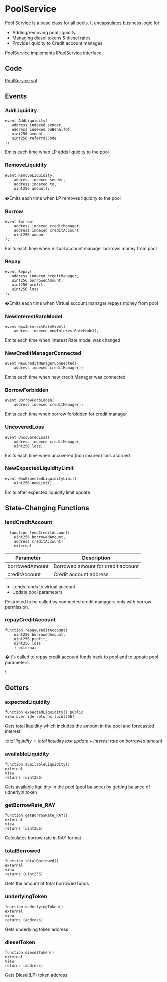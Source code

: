 # PoolService

Pool Service is a base class for all pools. It encapsulates business logic for:

* Adding/removing pool liquidity
* Managing diesel tokens & diesel rates
* Provide liquidity to Credit account manages

PoolService implements [IPoolService](https://github.com/Gearbox-protocol/gearbox-v2/blob/master/contracts/interfaces/IPoolService.sol) interface.

## Code

[PoolService.sol](https://github.com/Gearbox-protocol/gearbox-contracts/blob/master/contracts/interfaces/IPoolService.sol)

## Events

### AddLiquidity <a href="#event_addliquidity" id="event_addliquidity"></a>

```solidity
event AddLiquidity(
   address indexed sender,
   address indexed onBehalfOf,
   uint256 amount,
   uint256 referralCode
);
```

Emits each time when LP adds liquidity to the pool

### RemoveLiquidity <a href="#event_removeliquidity" id="event_removeliquidity"></a>

```solidity
event RemoveLiquidity(
    address indexed sender, 
    address indexed to, 
    uint256 amount);
```

�Emits each time when LP removes liquidity to the pool

### Borrow

```solidity
event Borrow(
    address indexed creditManager,
    address indexed creditAccount,
    uint256 amount
);
```

Emits each time when Virtual account manager borrows money from pool

### Repay

```solidity
event Repay(
   address indexed creditManager,
   uint256 borrowedAmount,
   uint256 profit,
   uint256 loss
);
```

�Emits each time when Virtual account manager repays money from pool

### NewInterestRateModel

```solidity
event NewInterestRateModel(
    address indexed newInterestRateModel);
```

Emits each time when Interest Rate model was changed

### NewCreditManagerConnected

```solidity
event NewCreditManagerConnected(
    address indexed creditManager);
```

Emits each time when new credit Manager was connected

### BorrowForbidden

```solidity
event BorrowForbidden(
    address indexed creditManager);
```

Emits each time when borrow forbidden for credit manager

### UncoveredLoss

```solidity
event UncoveredLoss(
    address indexed creditManager, 
    uint256 loss);
```

Emits each time when uncovered (non insured) loss accrued

### NewExpectedLiquidityLimit

```solidity
event NewExpectedLiquidityLimit(
    uint256 newLimit);
```

Emits after expected liquidity limit update

## State-Changing Functions <a href="#state-changing-functions" id="state-changing-functions"></a>



### lendCreditAccount

```solidity
  function lendCreditAccount(
    uint256 borrowedAmount, 
    address creditAccount)
    external
```

| Parameter      | Description                        |
| -------------- | ---------------------------------- |
| borrowedAmount | Borrowed amount for credit account |
| creditAccount  | Credit account address             |

* Lends funds to virtual account
* Update pool parameters

Restricted to be called by connected credit managers only with borrow permission.

### repayCreditAccount

```solidity
function repayCreditAccount(
    uint256 borrowedAmount,
    uint256 profit,
    uint256 loss
    ) external
```

�It's called to repay credit account funds back to pool and to update pool parameters.

\


## Getters

### expectedLiquidity

```solidity
function expectedLiquidity() public 
view override returns (uint256)
```

Gets total liquidity which includes the amount in the pool and forecasted interest:

$$
total\;liquidity= total\;liquidity\;last\;update+interest\;rate\;on\;borrowed\;amount
$$



### availableLiquidity&#x20;

```solidity
function availableLiquidity() 
external 
view 
returns (uint256)
```

Gets available liquidity in the pool (pool balance) by getting balance of udnerlyin token

###

### getBorrowRate\_RAY

```solidity
function getBorrowRate_RAY() 
external 
view 
returns (uint256)
```

Calculates borrow rate in RAY format

### totalBorrowed

```solidity
function totalBorrowed() 
external 
view 
returns (uint256)
```

Gets the amount of total borrowed funds

### underlyingToken&#x20;

```solidity
function underlyingToken() 
external 
view 
returns (address)
```

Gets underlying token address

### dieselToken

```solidity
function dieselToken() 
external 
view
returns (address)
```

Gets Diesel(LP) token address


